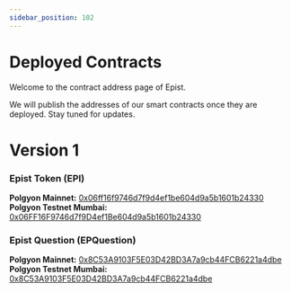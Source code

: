 ```yaml
---
sidebar_position: 102
---
```


# Deployed Contracts

Welcome to the contract address page of Epist.

We will publish the addresses of our smart contracts once they are deployed. Stay tuned for updates. 

# Version 1

### Epist Token (EPI)
**Polgyon Mainnet:** [0x06ff16f9746d7f9d4ef1be604d9a5b1601b24330](https://polygonscan.com/token/0x06ff16f9746d7f9d4ef1be604d9a5b1601b24330)  
**Polgyon Testnet Mumbai:** [0x06FF16F9746d7f9D4ef1Be604d9a5b1601b24330](https://mumbai.polygonscan.com/address/0x06FF16F9746d7f9D4ef1Be604d9a5b1601b24330)

### Epist Question (EPQuestion)
**Polgyon Mainnet:** [0x8C53A9103F5E03D42BD3A7a9cb44FCB6221a4dbe](https://mumbai.polygonscan.com/address/0x8C53A9103F5E03D42BD3A7a9cb44FCB6221a4dbe)  
**Polgyon Testnet Mumbai:** [0x8C53A9103F5E03D42BD3A7a9cb44FCB6221a4dbe](https://mumbai.polygonscan.com/address/0x8C53A9103F5E03D42BD3A7a9cb44FCB6221a4dbe)

